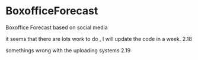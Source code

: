 # BoxofficeForecast
Boxoffice Forecast based on social media

it seems that there are lots work to do , I will update the code in a week.    2.18

somethings wrong with the uploading systems  2.19
